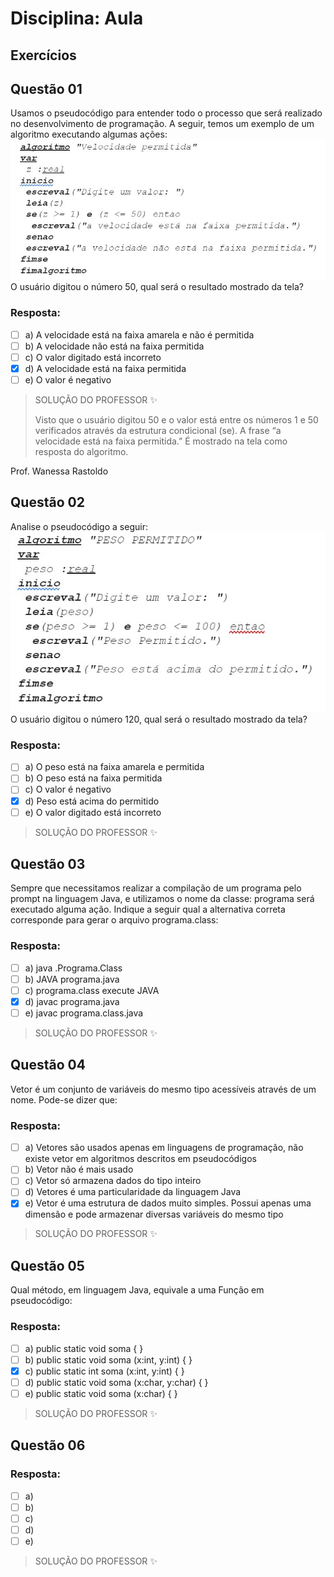# Disciplina: Aula

## Exercícios


## Questão 01 
Usamos o pseudocódigo para entender todo o processo que será realizado no desenvolvimento de programação. A seguir, temos um exemplo de um algoritmo executando algumas ações:​
<img src="questao-01.png"/>
​O usuário digitou o número 50, qual será o resultado mostrado da tela?
### Resposta:
- [ ] a) A velocidade está na faixa amarela e não é permitida
- [ ] b) A velocidade não está na faixa permitida
- [ ] c) O valor digitado está incorreto
- [x] d) A velocidade está na faixa permitida
- [ ] e) O valor é negativo

> SOLUÇÃO DO PROFESSOR ✨
>
> ​Visto que o usuário digitou 50 e o valor está entre os números 1 e 50 verificados através da estrutura condicional (se). A frase “a velocidade está na faixa permitida.” É mostrado na tela como resposta do algoritmo.​

Prof. Wanessa Rastoldo

## Questão 02 
Analise o pseudocódigo a seguir:
<img src="questao-02.png"/>
O usuário digitou o número 120, qual será o resultado mostrado da tela?

### Resposta:
- [ ] a) O peso está na faixa amarela e permitida
- [ ] b) O peso está na faixa permitida
- [ ] c) O valor é negativo
- [x] d) Peso está acima do permitido
- [ ] e) O valor digitado está incorreto

> SOLUÇÃO DO PROFESSOR ✨
>
> 


## Questão 03 
Sempre que necessitamos realizar a compilação de um programa pelo prompt na linguagem Java, e utilizamos o nome da classe: programa será executado alguma ação. Indique a seguir qual a alternativa correta corresponde para gerar o arquivo programa.class:
### Resposta:
- [ ] a) java .Programa.Class
- [ ] b) JAVA programa.java
- [ ] c) programa.class execute JAVA
- [x] d) javac programa.java
- [ ] e) javac programa.class.java

> SOLUÇÃO DO PROFESSOR ✨
>
> 


## Questão 04 
Vetor é um conjunto de variáveis do mesmo tipo acessíveis através de um nome. Pode-se dizer que:


### Resposta:
- [ ] a) Vetores são usados apenas em linguagens de programação, não existe vetor em algoritmos descritos em pseudocódigos
- [ ] b) Vetor não é mais usado
- [ ] c) Vetor só armazena dados do tipo inteiro
- [ ] d) Vetores é uma particularidade da linguagem Java
- [x] e) Vetor é uma estrutura de dados muito simples. Possui apenas uma dimensão e pode armazenar diversas variáveis do mesmo tipo

> SOLUÇÃO DO PROFESSOR ✨
>
> 


## Questão 05 
Qual método, em linguagem Java, equivale a uma Função em pseudocódigo:
### Resposta:
- [ ] a) public static void soma { }
- [ ] b) public static void soma (x:int, y:int) { }
- [x] c) public static int soma (x:int, y:int) { }
- [ ] d) public static void soma (x:char, y:char) { }
- [ ] e) public static void soma (x:char) { }

> SOLUÇÃO DO PROFESSOR ✨
>
> 


## Questão 06 

### Resposta:
- [ ] a) 
- [ ] b) 
- [ ] c) 
- [ ] d) 
- [ ] e) 

> SOLUÇÃO DO PROFESSOR ✨
>
> 